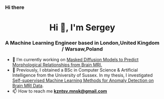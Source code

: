 ### Hi there

<h1 align="center">Hi 👋, I'm Sergey</h1>
<h3 align="center">A Machine Learning Engineer based in London,United Kingdom / Warsaw,Poland</h3>

- 🔭 I’m currently working on [Masked Diffusion Models to Predict Morphological Relationships from Brain MRI.](https://github.com/iamkzntsv/masked-diffusion-mri)
- 🌱 Previously, I obtained a BSc in Computer Science & Artificial Intelligence from the University of Sussex. In my thesis, I investigated [Self-supervised Machine Learning Methods for Anomaly Detection on Brain MRI Data](https://github.com/iamkzntsv/self-supervised-learning-mri).
- 📫 How to reach me **kzntsv.mnsk@gmail.com**
